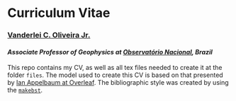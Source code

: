 # Curriculum Vitae

### [Vanderlei C. Oliveira Jr.](http://www.pinga-lab.org/people/oliveira-jr.html)
#### *Associate Professor of Geophysics at [Observatório Nacional](http://www.on.br/index.php/pt-br/), Brazil*

This repo contains my CV, as well as all tex files needed to create it
at the folder `files`.
The model used to create this CV is based on that presented by
[Ian Appelbaum at Overleaf](https://www.overleaf.com/articles/ian-appelbaums-cv/xkcwsvxbrkyr#.We5E0XBrzCI).
The bibliographic style was created by using the
[`makebst`](https://ctan.org/tex-archive/macros/latex/contrib/custom-bib).
